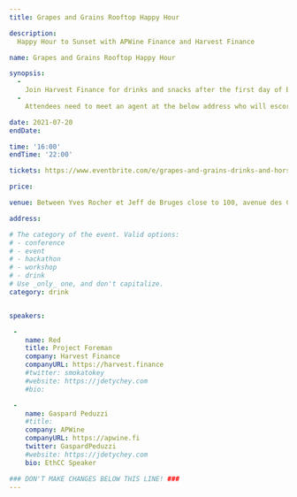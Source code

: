 ```yaml
---
title: Grapes and Grains Rooftop Happy Hour

description: 
  Happy Hour to Sunset with APWine Finance and Harvest Finance

name: Grapes and Grains Rooftop Happy Hour

synopsis:
  -
    Join Harvest Finance for drinks and snacks after the first day of ETHCC! Network with new friends and peers and relax at an amazing rooftop location in Paris where the sunset promises to be amazing!
  -
    Attendees need to meet an agent at the below address who will escort them to the secret location. You must have your name on the guest list to attend!

date: 2021-07-20
endDate:

time: '16:00'
endTime: '22:00'

tickets: https://www.eventbrite.com/e/grapes-and-grains-drinks-and-hors-doeuvres-with-apwine-harvest-finance-tickets-163206485993

price: 

venue: Between Yves Rocher et Jeff de Bruges close to 100, avenue des Champs-Élysées, Paris.

address:

# The category of the event. Valid options:
# - conference
# - event
# - hackathon
# - workshop
# - drink
# Use _only_ one, and don't capitalize.
category: drink


speakers:

 -
    name: Red
    title: Project Foreman
    company: Harvest Finance
    companyURL: https://harvest.finance
    #twitter: smokatokey
    #website: https://jdetychey.com
    #bio: 

 -
    name: Gaspard Peduzzi
    #title: 
    company: APWine
    companyURL: https://apwine.fi
    twitter: GaspardPeduzzi
    #website: https://jdetychey.com
    bio: EthCC Speaker

### DON'T MAKE CHANGES BELOW THIS LINE! ###
---
```

<!-- ### DON'T MAKE CHANGES BELOW THIS LINE! ### -->

<Event-Content/>
